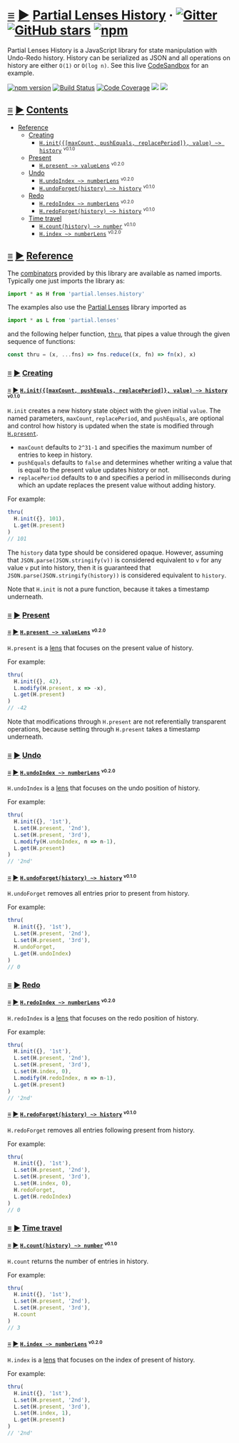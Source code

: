 # <a id="partial-lenses-history"></a> [≡](#contents) [▶](https://calmm-js.github.io/partial.lenses.history/index.html#) [Partial Lenses History](#partial-lenses-history) &middot; [![Gitter](https://img.shields.io/gitter/room/calmm-js/chat.js.svg)](https://gitter.im/calmm-js/chat) [![GitHub stars](https://img.shields.io/github/stars/calmm-js/partial.lenses.history.svg?style=social)](https://github.com/calmm-js/partial.lenses.history) [![npm](https://img.shields.io/npm/dm/partial.lenses.history.svg)](https://www.npmjs.com/package/partial.lenses.history)

Partial Lenses History is a JavaScript library for state manipulation with
Undo-Redo history.  History can be serialized as JSON and all operations on
history are either `O(1)` or `O(log n)`.  See this live
[CodeSandbox](https://codesandbox.io/s/2rq54pgrp) for an example.

[![npm version](https://badge.fury.io/js/partial.lenses.history.svg)](http://badge.fury.io/js/partial.lenses.history)
[![Build Status](https://travis-ci.org/calmm-js/partial.lenses.history.svg?branch=master)](https://travis-ci.org/calmm-js/partial.lenses.history)
[![Code Coverage](https://img.shields.io/codecov/c/github/calmm-js/partial.lenses.history/master.svg)](https://codecov.io/github/calmm-js/partial.lenses.history?branch=master)
[![](https://david-dm.org/calmm-js/partial.lenses.history.svg)](https://david-dm.org/calmm-js/partial.lenses.history)
[![](https://david-dm.org/calmm-js/partial.lenses.history/dev-status.svg)](https://david-dm.org/calmm-js/partial.lenses.history?type=dev)

## <a id="contents"></a> [≡](#contents) [▶](https://calmm-js.github.io/partial.lenses.history/index.html#contents) [Contents](#contents)

* [Reference](#reference)
  * [Creating](#creating)
    * [`H.init({[maxCount, pushEquals, replacePeriod]}, value) ~> history`](#H-init) <small><sup>v0.1.0</sup></small>
  * [Present](#present)
    * [`H.present ~> valueLens`](#H-present) <small><sup>v0.2.0</sup></small>
  * [Undo](#undo)
    * [`H.undoIndex ~> numberLens`](#H-undoIndex) <small><sup>v0.2.0</sup></small>
    * [`H.undoForget(history) ~> history`](#H-undoForget) <small><sup>v0.1.0</sup></small>
  * [Redo](redo)
    * [`H.redoIndex ~> numberLens`](#H-redoIndex) <small><sup>v0.2.0</sup></small>
    * [`H.redoForget(history) ~> history`](#H-redoForget) <small><sup>v0.1.0</sup></small>
  * [Time travel](#time-travel)
    * [`H.count(history) ~> number`](#H-count) <small><sup>v0.1.0</sup></small>
    * [`H.index ~> numberLens`](#H-index) <small><sup>v0.2.0</sup></small>

## <a id="reference"></a> [≡](#contents) [▶](https://calmm-js.github.io/partial.lenses.history/index.html#reference) [Reference](#reference)

The [combinators](https://wiki.haskell.org/Combinator) provided by this library
are available as named imports.  Typically one just imports the library as:

```jsx
import * as H from 'partial.lenses.history'
```

The examples also use the [Partial
Lenses](https://github.com/calmm-js/partial.lenses) library imported as

```jsx
import * as L from 'partial.lenses'
```

and the following helper function,
[`thru`](https://github.com/calmm-js/karet.util/#U-thru), that pipes a value
through the given sequence of functions:

```js
const thru = (x, ...fns) => fns.reduce((x, fn) => fn(x), x)
```

### <a id="creating"></a> [≡](#contents) [▶](https://calmm-js.github.io/partial.lenses.history/index.html#creating) [Creating](#creating)

#### <a id="H-init"></a> [≡](#contents) [▶](https://calmm-js.github.io/partial.lenses.history/index.html#H-init) [`H.init({[maxCount, pushEquals, replacePeriod]}, value) ~> history`](#H-init) <small><sup>v0.1.0</sup></small>

`H.init` creates a new history state object with the given initial `value`.  The
named parameters, `maxCount`, `replacePeriod`, and `pushEquals`, are optional
and control how history is updated when the state is modified through
[`H.present`](#H-present).
* `maxCount` defaults to `2^31-1` and specifies the maximum number of entries to
  keep in history.
* `pushEquals` defaults to `false` and determines whether writing a value that
  is equal to the present value updates history or not.
* `replacePeriod` defaults to `0` and specifies a period in milliseconds during
  which an update replaces the present value without adding history.

For example:

```js
thru(
  H.init({}, 101),
  L.get(H.present)
)
// 101
```

The `history` data type should be considered opaque.  However, assuming that
`JSON.parse(JSON.stringify(v))` is considered equivalent to `v` for any value
`v` put into history, then it is guaranteed that
`JSON.parse(JSON.stringify(history))` is considered equivalent to `history`.

Note that `H.init` is not a pure function, because it takes a timestamp
underneath.

### <a id="present"></a> [≡](#contents) [▶](https://calmm-js.github.io/partial.lenses.history/index.html#present) [Present](#present)

#### <a id="H-present"></a> [≡](#contents) [▶](https://calmm-js.github.io/partial.lenses.history/index.html#H-present) [`H.present ~> valueLens`](#H-present) <small><sup>v0.2.0</sup></small>

`H.present` is a
[lens](https://github.com/calmm-js/partial.lenses/#partial-lenses) that focuses
on the present value of history.

For example:

```js
thru(
  H.init({}, 42),
  L.modify(H.present, x => -x),
  L.get(H.present)
)
// -42
```

Note that modifications through `H.present` are not referentially transparent
operations, because setting through `H.present` takes a timestamp underneath.

### <a id="undo"></a> [≡](#contents) [▶](https://calmm-js.github.io/partial.lenses.history/index.html#undo) [Undo](#undo)

#### <a id="H-undoIndex"></a> [≡](#contents) [▶](https://calmm-js.github.io/partial.lenses.history/index.html#H-undoIndex) [`H.undoIndex ~> numberLens`](#H-undoIndex) <small><sup>v0.2.0</sup></small>

`H.undoIndex` is a
[lens](https://github.com/calmm-js/partial.lenses/#partial-lenses) that focuses
on the undo position of history.

For example:

```js
thru(
  H.init({}, '1st'),
  L.set(H.present, '2nd'),
  L.set(H.present, '3rd'),
  L.modify(H.undoIndex, n => n-1),
  L.get(H.present)
)
// '2nd'
```

#### <a id="H-undoForget"></a> [≡](#contents) [▶](https://calmm-js.github.io/partial.lenses.history/index.html#H-undoForget) [`H.undoForget(history) ~> history`](#H-undoForget) <small><sup>v0.1.0</sup></small>

`H.undoForget` removes all entries prior to present from history.

For example:

```js
thru(
  H.init({}, '1st'),
  L.set(H.present, '2nd'),
  L.set(H.present, '3rd'),
  H.undoForget,
  L.get(H.undoIndex)
)
// 0
```

### <a id="redo"></a> [≡](#contents) [▶](https://calmm-js.github.io/partial.lenses.history/index.html#redo) [Redo](redo)

#### <a id="H-redoIndex"></a> [≡](#contents) [▶](https://calmm-js.github.io/partial.lenses.history/index.html#H-redoIndex) [`H.redoIndex ~> numberLens`](#H-redoIndex) <small><sup>v0.2.0</sup></small>

`H.redoIndex` is a
[lens](https://github.com/calmm-js/partial.lenses/#partial-lenses) that focuses
on the redo position of history.

For example:

```js
thru(
  H.init({}, '1st'),
  L.set(H.present, '2nd'),
  L.set(H.present, '3rd'),
  L.set(H.index, 0),
  L.modify(H.redoIndex, n => n-1),
  L.get(H.present)
)
// '2nd'
```

#### <a id="H-redoForget"></a> [≡](#contents) [▶](https://calmm-js.github.io/partial.lenses.history/index.html#H-redoForget) [`H.redoForget(history) ~> history`](#H-redoForget) <small><sup>v0.1.0</sup></small>

`H.redoForget` removes all entries following present from history.

For example:

```js
thru(
  H.init({}, '1st'),
  L.set(H.present, '2nd'),
  L.set(H.present, '3rd'),
  L.set(H.index, 0),
  H.redoForget,
  L.get(H.redoIndex)
)
// 0
```

### <a id="time-travel"></a> [≡](#contents) [▶](https://calmm-js.github.io/partial.lenses.history/index.html#time-travel) [Time travel](#time-travel)

#### <a id="H-count"></a> [≡](#contents) [▶](https://calmm-js.github.io/partial.lenses.history/index.html#H-count) [`H.count(history) ~> number`](#H-count) <small><sup>v0.1.0</sup></small>

`H.count` returns the number of entries in history.

For example:

```js
thru(
  H.init({}, '1st'),
  L.set(H.present, '2nd'),
  L.set(H.present, '3rd'),
  H.count
)
// 3
```

#### <a id="H-index"></a> [≡](#contents) [▶](https://calmm-js.github.io/partial.lenses.history/index.html#H-index) [`H.index ~> numberLens`](#H-index) <small><sup>v0.2.0</sup></small>

`H.index` is a
[lens](https://github.com/calmm-js/partial.lenses/#partial-lenses) that focuses
on the index of present of history.

For example:

```js
thru(
  H.init({}, '1st'),
  L.set(H.present, '2nd'),
  L.set(H.present, '3rd'),
  L.set(H.index, 1),
  L.get(H.present)
)
// '2nd'
```
